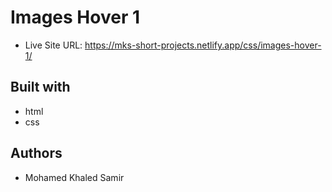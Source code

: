 # Images Hover 1

- Live Site URL: https://mks-short-projects.netlify.app/css/images-hover-1/

## Built with

- html
- css

## Authors

- Mohamed Khaled Samir
